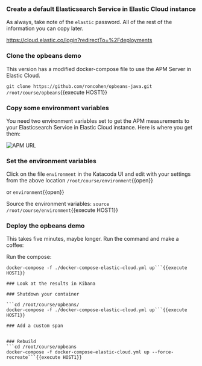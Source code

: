 ### Create a default Elasticsearch Service in Elastic Cloud instance
As always, take note of the `elastic` password.  All of the rest of the information you can copy later.

https://cloud.elastic.co/login?redirectTo=%2Fdeployments

### Clone the opbeans demo

This version has a modified docker-compose file to use the APM Server in Elastic Cloud.

`git clone https://github.com/roncohen/opbeans-java.git /root/course/opbeans`{{execute HOST1}}

### Copy some environment variables

You need two environment variables set to get the APM measurements to your Elasticsearch Service in Elastic Cloud instance.  Here is where you get them:

![APM URL](https://user-images.githubusercontent.com/25182304/52072876-0ef61680-2554-11e9-9068-ad626da21397.png)

### Set the environment variables

Click on the file `environment` in the Katacoda UI and edit with your settings from the above location
`/root/course/environment`{{open}}

or `environment`{{open}}

Source the environment variables:
`source /root/course/environment`{{execute HOST1}}

### Deploy the opbeans demo

This takes five minutes, maybe longer.  Run the command and make a coffee:

Run the compose:
```cd /root/course/opbeans/
docker-compose -f ./docker-compose-elastic-cloud.yml up```{{execute HOST1}}

### Look at the results in Kibana

### Shutdown your container

```cd /root/course/opbeans/
docker-compose -f ./docker-compose-elastic-cloud.yml up```{{execute HOST1}} 

### Add a custom span


### Rebuild
```cd /root/course/opbeans
docker-compose -f docker-compose-elastic-cloud.yml up --force-recreate```{{execute HOST1}}

